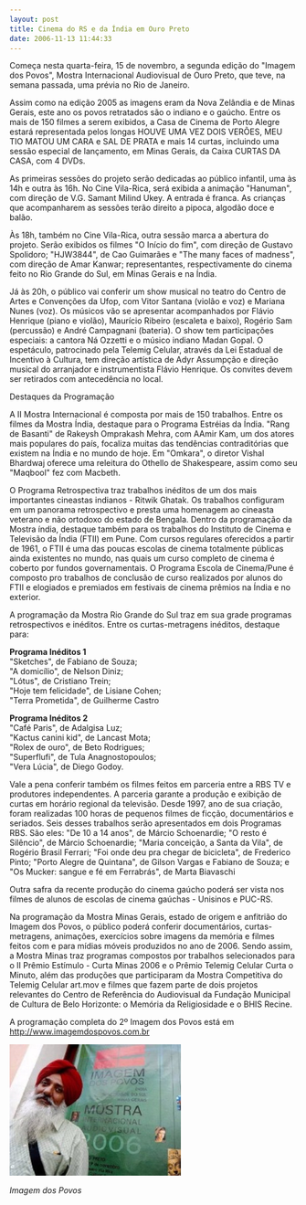 ```yaml
---
layout: post
title: Cinema do RS e da Índia em Ouro Preto
date: 2006-11-13 11:44:33
---
```

Começa nesta quarta-feira, 15 de novembro, a segunda edição do "Imagem dos Povos", Mostra Internacional Audiovisual de Ouro Preto, que teve, na semana passada, uma prévia no Rio de Janeiro.

Assim como na edição 2005 as imagens eram da Nova Zelândia e de Minas Gerais, este ano os povos retratados são o indiano e o gaúcho. Entre os mais de 150 filmes a serem exibidos, a Casa de Cinema de Porto Alegre estará representada pelos longas HOUVE UMA VEZ DOIS VERÕES, MEU TIO MATOU UM CARA e SAL DE PRATA e mais 14 curtas, incluindo uma sessão especial de lançamento, em Minas Gerais, da Caixa CURTAS DA CASA, com 4 DVDs.

As primeiras sessões do projeto serão dedicadas ao público infantil, uma às 14h e outra às 16h. No Cine Vila-Rica, será exibida a animação "Hanuman", com direção de V.G. Samant Milind Ukey. A entrada é franca. As crianças que acompanharem as sessões terão direito a pipoca, algodão doce e balão.

Às 18h, também no Cine Vila-Rica, outra sessão marca a abertura do projeto. Serão exibidos os filmes "O Início do fim", com direção de Gustavo Spolidoro; "HJW3844", de Cao Guimarães e "The many faces of madness", com direção de Amar Kanwar; representantes, respectivamente do cinema feito no Rio Grande do Sul, em Minas Gerais e na Índia.

Já às 20h, o público vai conferir um show musical no teatro do Centro de Artes e Convenções da Ufop, com Vitor Santana (violão e voz) e Mariana Nunes (voz). Os músicos vão se apresentar acompanhados por Flávio Henrique (piano e violão), Maurício Ribeiro (escaleta e baixo), Rogério Sam (percussão) e André Campagnani (bateria). O show tem participações especiais: a cantora Ná Ozzetti e o músico indiano Madan Gopal. O espetáculo, patrocinado pela Telemig Celular, através da Lei Estadual de Incentivo à Cultura, tem direção artística de Adyr Assumpção e direção musical do arranjador e instrumentista Flávio Henrique. Os convites devem ser retirados com antecedência no local.

Destaques da Programação

A II Mostra Internacional é composta por mais de 150 trabalhos. Entre os filmes da Mostra Índia, destaque para o Programa Estréias da Índia. "Rang de Basanti" de Rakeysh Omprakash Mehra, com AAmir Kam, um dos atores mais populares do país, focaliza muitas das tendências contraditórias que existem na Índia e no mundo de hoje. Em "Omkara", o diretor Vishal Bhardwaj oferece uma releitura do Othello de Shakespeare, assim como seu "Maqbool" fez com Macbeth.

O Programa Retrospectiva traz trabalhos inéditos de um dos mais importantes cineastas indianos - Ritwik Ghatak. Os trabalhos configuram em um panorama retrospectivo e presta uma homenagem ao cineasta veterano e não ortodoxo do estado de Bengala. Dentro da programação da Mostra índia, destaque também para os trabalhos do Instituto de Cinema e Televisão da Índia (FTII) em Pune. Com cursos regulares oferecidos a partir de 1961, o FTII é uma das poucas escolas de cinema totalmente públicas ainda existentes no mundo, nas quais um curso completo de cinema é coberto por fundos governamentais. O Programa Escola de Cinema/Pune é composto pro trabalhos de conclusão de curso realizados por alunos do FTII e elogiados e premiados em festivais de cinema prêmios na Índia e no exterior.

A programação da Mostra Rio Grande do Sul traz em sua grade programas retrospectivos e inéditos. Entre os curtas-metragens inéditos, destaque para:

**Programa Inéditos 1**\
"Sketches", de Fabiano de Souza;\
"A domicílio", de Nelson Diniz;\
"Lótus", de Cristiano Trein;\
"Hoje tem felicidade", de Lisiane Cohen;\
"Terra Prometida", de Guilherme Castro

**Programa Inéditos 2**\
"Café Paris", de Adalgisa Luz;\
"Kactus canini kid", de Lancast Mota;\
"Rolex de ouro", de Beto Rodrigues;\
"Superflufi", de Tula Anagnostopoulos;\
"Vera Lúcia", de Diego Godoy.

Vale a pena conferir também os filmes feitos em parceria entre a RBS TV e produtores independentes. A parceria garante a produção e exibição de curtas em horário regional da televisão. Desde 1997, ano de sua criação, foram realizadas 100 horas de pequenos filmes de ficção, documentários e seriados. Seis desses trabalhos serão apresentados em dois Programas RBS. São eles: "De 10 a 14 anos", de Márcio Schoenardie; "O resto é Silêncio", de Márcio Schoenardie; "Maria conceição, a Santa da Vila", de Rogério Brasil Ferrari; "Foi onde deu pra chegar de bicicleta", de Frederico Pinto; "Porto Alegre de Quintana", de Gilson Vargas e Fabiano de Souza; e "Os Mucker: sangue e fé em Ferrabrás", de Marta Biavaschi

Outra safra da recente produção do cinema gaúcho poderá ser vista nos filmes de alunos de escolas de cinema gaúchas - Unisinos e PUC-RS.

Na programação da Mostra Minas Gerais, estado de origem e anfitrião do Imagem dos Povos, o público poderá conferir documentários, curtas-metragens, animações, exercícios sobre imagens da memória e filmes feitos com e para mídias móveis produzidos no ano de 2006. Sendo assim, a Mostra Minas traz programas compostos por trabalhos selecionados para o II Prêmio Estímulo - Curta Minas 2006 e o Prêmio Telemig Celular Curta o Minuto, além das produções que participaram da Mostra Competitiva do Telemig Celular art.mov e filmes que fazem parte de dois projetos relevantes do Centro de Referência do Audiovisual da Fundação Municipal de Cultura de Belo Horizonte: o Memória da Religiosidade e o BHIS Recine.

A programação completa do 2º Imagem dos Povos está em <http://www.imagemdospovos.com.br>

![](/uploads/festiv-impov.jpg)

*Imagem dos Povos*